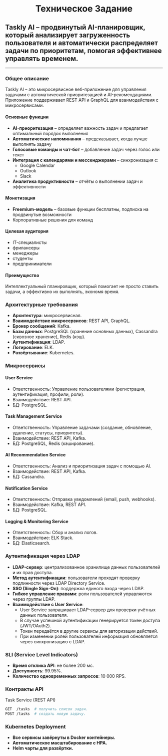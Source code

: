 <div id="toc">
  <ul>
    <summary type="none" align="center">
      <h1 type="none">Техническое Задание</h1>
    </summary>
    <summary type="none">
      <h2>Taskly AI – продвинутый AI-планировщик, который анализирует загруженность пользователя и автоматически распределяет задачи по приоритетам, помогая эффективнее управлять временем.</h2>
    </summary>
  </ul>
</div>

---

### Общее описание
Taskly AI – это микросервисное веб-приложение для управления задачами с автоматической приоритезацией и AI-рекомендациями. Приложение поддерживает REST API и GraphQL для взаимодействия с микросервисами.

#### Основные функции
- **AI-приоритезация** – определяет важность задач и предлагает оптимальный порядок выполнения
- **Автоматические напоминания** – предсказывает, когда лучше выполнять задачу
- **Голосовые команды и чат-бот** – добавление задач через голос или текст
- **Интеграция с календарями и мессенджерами** – синхронизация с:
  - Google Calendar
  - Outlook
  - Slack
- **Аналитика продуктивности** – отчёты о выполнении задач и эффективности

#### Монетизация
- **Freemium-модель** – базовые функции бесплатны, подписка на продвинутые возможности
- Корпоративные решения для команд

#### Целевая аудитория
- IT-специалисты
- фрилансеры
- менеджеры
- студенты
- предприниматели

#### Преимущество
Интеллектуальный планировщик, который помогает не просто ставить задачи, а эффективно их выполнять, экономя время.

### Архитектурные требования
- **Архитектура**: микросервисная.
- **Взаимодействие микросервисов**: REST API, GraphQL.
- **Брокер сообщений**: Kafka.
- **Базы данных**: PostgreSQL (хранение основных данных), Cassandra (сквозное хранение), Redis (кэш).
- **Аутентификация**: LDAP.
- **Логирование**: ELK.
- **Развёртывание**: Kubernetes.

### Микросервисы
#### User Service
- Ответственность: Управление пользователями (регистрация, аутентификация, профили, роли).
- Взаимодействие: REST API.
- БД: PostgreSQL.

#### Task Management Service
- Ответственность: Управление задачами (создание, обновление, удаление, статусы, приоритеты).
- Взаимодействие: REST API, Kafka.
- БД: PostgreSQL, Redis (кэширование).

#### AI Recommendation Service
- Ответственность: Анализ и приоритизация задач с помощью AI.
- Взаимодействие: REST API, Kafka.
- БД: Cassandra.

#### Notification Service
- Ответственность: Отправка уведомлений (email, push, webhooks).
- Взаимодействие: Kafka, REST API.
- БД: PostgreSQL.

#### Logging & Monitoring Service
- Ответственность: Сбор и анализ логов.
- Взаимодействие: ELK Stack.
- БД: Elasticsearch.

### Аутентификация через LDAP
- **LDAP-сервер**: централизованное хранилище данных пользователей и их прав доступа.
- **Метод аутентификации**: пользователи проходят проверку подлинности через LDAP Directory Service.
- **SSO (Single Sign-On)**: поддержка единого входа через LDAP.
- **Гибкое управление правами**: роли пользователей управляются через группы LDAP.
- **Взаимодействие с User Service**:
  - User Service запрашивает LDAP-сервер для проверки учётных данных пользователя.
  - В случае успешной аутентификации генерируется токен доступа (JWT/OAuth2).
  - Токен передаётся в другие сервисы для авторизации действий.
  - При изменении ролей пользователей информация обновляется через синхронизацию с LDAP.

### SLI (Service Level Indicators)
- **Время отклика API**: не более 200 мс.
- **Доступность**: 99.95%.
- **Количество одновременных запросов**: 10 000 RPS.

### Контракты API
Task Service (REST API)
```bash
GET  /tasks  # получить список задач.
POST /tasks  # создать новую задачу.
```

### Kubernetes Deployment
- **Все сервисы завёрнуты в Docker контейнеры.**
- **Автоматическое масштабирование с HPA.**
- **Helm чарты для развёртки.**

